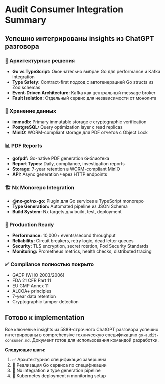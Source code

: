 # Audit Consumer Integration Summary

## Успешно интегрированы insights из ChatGPT разговора

### 🎯 Архитектурные решения

- **Go vs TypeScript:** Окончательно выбран Go для performance и Kafka integration
- **Type Safety:** Contract-first подход с автогенерацией Go structs из Zod schemas
- **Event-Driven Architecture:** Kafka как центральный message broker
- **Fault Isolation:** Отдельный сервис для независимости от монолита

### 🔐 Хранение данных

- **immudb:** Primary immutable storage с cryptographic verification
- **PostgreSQL:** Query optimization layer с read replicas
- **MinIO:** WORM-compliant storage для PDF отчетов с Object Lock

### 📊 PDF Reports

- **gofpdf:** Go-native PDF generation библиотека
- **Report Types:** Daily, compliance, investigation reports
- **Storage:** 7-year retention в WORM-compliant MinIO
- **API:** Async generation через HTTP endpoints

### 🏗️ Nx Monorepo Integration

- **@nx-go/nx-go:** Plugin для Go services в TypeScript monorepo
- **Type Generation:** Automated pipeline из JSON Schema
- **Build System:** Nx targets для build, test, deployment

### 🚀 Production Ready

- **Performance:** 10,000+ events/second throughput
- **Reliability:** Circuit breakers, retry logic, dead letter queues
- **Security:** TLS encryption, secret rotation, Pod Security Standards
- **Monitoring:** Prometheus metrics, health checks, distributed tracing

### ✅ Compliance полностью покрыто

- GACP (WHO 2003/2006)
- FDA 21 CFR Part 11
- EU GMP Annex 11
- ALCOA+ principles
- 7-year data retention
- Cryptographic tamper detection

## Готово к implementation

Все ключевые insights из 5889-строчного ChatGPT разговора успешно интегрированы в comprehensive техническую спецификацию `go-audit-consumer.md`. Документ готов для использования командой разработки.

**Следующие шаги:**

1. ✅ Архитектурная спецификация завершена
2. 🔄 Реализация Go сервиса по спецификации
3. 🔄 Nx integration и type generation pipeline
4. 🔄 Kubernetes deployment и monitoring setup
